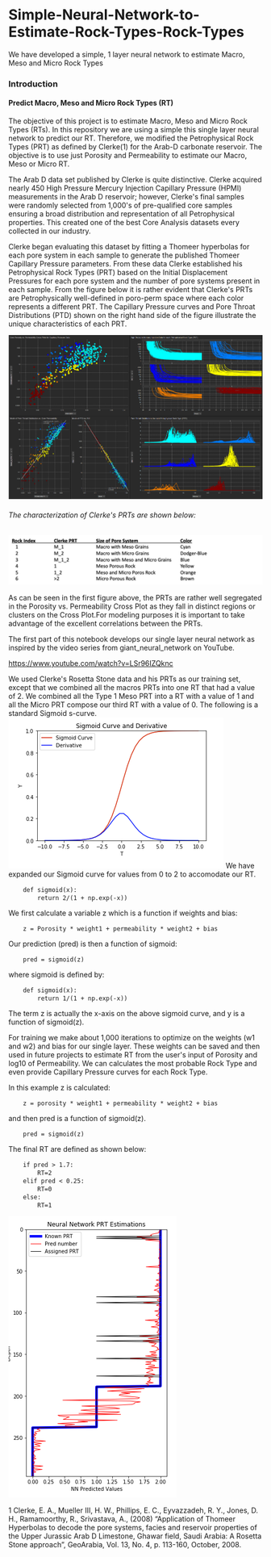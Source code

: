 # Simple-Neural-Network-to-Estimate-Rock-Types-Rock-Types
We have developed a simple, 1 layer neural network to estimate Macro, Meso and Micro Rock Types
### Introduction
#### Predict Macro, Meso and Micro Rock Types (RT)
The objective of this project is to estimate Macro, Meso and Micro Rock Types (RTs). In this repository we are using a simple this single layer neural network to predict our RT. Therefore, we modified the Petrophysical Rock Types (PRT) as defined by Clerke(1) for the Arab-D carbonate reservoir. The objective is to use just Porosity and Permeability to estimate our Macro, Meso or Micro RT.

The Arab D data set published by Clerke is quite distinctive. Clerke acquired nearly 450 High Pressure Mercury Injection Capillary Pressure (HPMI) measurements in the Arab D reservoir; however, Clerke's final samples were randomly selected from 1,000's of pre-qualified core samples ensuring a broad distribution and representation of all Petrophysical properties. This created one of the best Core Analysis datasets every collected in our industry. 

Clerke began evaluating this dataset by fitting a Thomeer hyperbolas for each pore system in each sample to generate the published Thomeer Capillary Pressure parameters. From these data Clerke established his Petrophysical Rock Types (PRT) based on the Initial Displacement Pressures for each pore system and the number of pore systems present in each sample. From the figure below it is rather evident that Clerke's PRTs are Petrophysically well-defined in poro-perm space where each color represents a different PRT.  The Capillary Pressure curves and Pore Throat Distributions (PTD) shown on the right hand side of the figure illustrate the unique characteristics of each PRT. 

![TS_Image](PRT.png)

###### The characterization of Clerke's PRTs are shown below:

![TS_Image](Rock-Types.png)

As can be seen in the first figure above, the PRTs are rather well segregated in the Porosity vs. Permeability Cross Plot as they fall in distinct regions or clusters on the Cross Plot.For modeling purposes it is important to take advantage of the excellent correlations between the PRTs. 

The first part of this notebook develops our single layer neural network as inspired by the video series from giant_neural_network on YouTube. 

https://www.youtube.com/watch?v=LSr96IZQknc

We used Clerke's Rosetta Stone data and his PRTs as our training set, except that we combined all the macros PRTs into one RT that had a value of 2. We combined all the Type 1 Meso PRT into a RT with a value of 1 and all the Micro PRT compose our third RT with a value of 0. The following is a standard Sigmoid s-curve.
![TS_Image](sigmoid.png)
We have expanded our Sigmoid curve for values from 0 to 2 to accomodate our RT.
 
        def sigmoid(x):
            return 2/(1 + np.exp(-x))

We first calculate a variable z which is a function if weights and bias:
        
        z = Porosity * weight1 + permeability * weight2 + bias

Our prediction (pred) is then a function of sigmoid:        
        
        pred = sigmoid(z) 

where sigmoid is defined by:
        
        def sigmoid(x):
            return 1/(1 + np.exp(-x))

The term z is actually the x-axis on the above sigmoid curve, and y is a function of sigmoid(z). 

For training we make about 1,000 iterations to optimize on the weights (w1 and w2) and bias for our single layer. These weights can be saved and then used in future projects to estimate RT from the user's input of Porosity and log10 of Permeability. We can calculates the most probable Rock Type and even provide Capillary Pressure curves for each Rock Type.

In this example z is calculated:
        
        z = porosity * weight1 + permeability * weight2 + bias

and then pred is a function of sigmoid(z). 
        
        pred = sigmoid(z) 

The final RT are defined as shown below:
        
        if pred > 1.7:
            RT=2
        elif pred < 0.25:
            RT=0
        else:
            RT=1
            
![TS_Image](pred.png)


1 Clerke, E. A., Mueller III, H. W., Phillips, E. C., Eyvazzadeh, R. Y., Jones, D. H., Ramamoorthy, R., Srivastava, A., (2008) “Application of Thomeer Hyperbolas to decode the pore systems, facies and reservoir properties of the Upper Jurassic Arab D Limestone, Ghawar field, Saudi Arabia: A Rosetta Stone approach”, GeoArabia, Vol. 13, No. 4, p. 113-160, October, 2008. 

